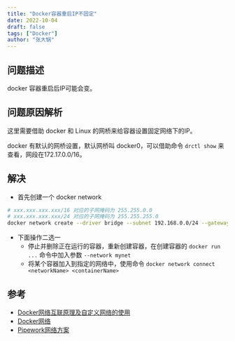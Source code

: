 ```yaml
---
title: "Docker容器重启IP不固定"
date: 2022-10-04
draft: false
tags: ["Docker"]
author: "张大锅"
---
```


## 问题描述

docker 容器重启后IP可能会变。

## 问题原因解析

这里需要借助 docker 和 Linux 的网桥来给容器设置固定网络下的IP。

docker 有默认的网桥设置，默认网桥叫 docker0，可以借助命令 `drctl show` 来查看，网段在172.17.0.0/16。

## 解决

- 首先创建一个 docker network
``` sh
# xxx.xxx.xxx.xxx/16 对应的子网掩码为 255.255.0.0
# xxx.xxx.xxx.xxx/24 对应的子网掩码为 255.255.255.0
docker network create --driver bridge --subnet 192.168.0.0/24 --gateway 192.168.0.1 mynet
```
- 下面操作二选一
	+ 停止并删除正在运行的容器，重新创建容器，在创建容器的 `docker run ...` 命令中加入参数 `--network mynet`
	+ 将某个容器加入到指定的网络中，使用命令 `docker network connect <networkName> <containerName>`

## 参考

- [Docker网络互联原理及自定义网络的使用](https://www.jianshu.com/p/d4bb218ec465)
- [Docker网络](https://www.cnblogs.com/niujifei/p/16750149.html)
- [Pipework网络方案](https://blog.csdn.net/u013355826/article/details/97399078)
